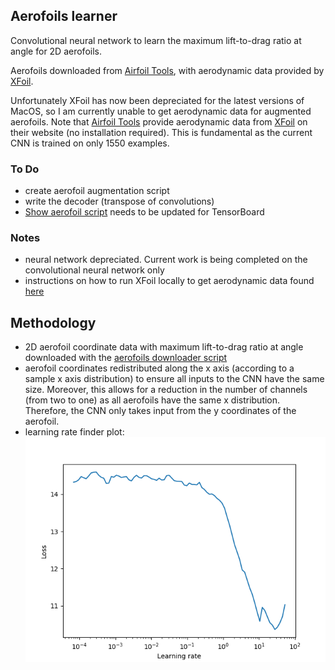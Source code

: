 [LR_finder]: LR_finder.png

## Aerofoils learner
Convolutional neural network to learn the maximum lift-to-drag ratio at angle for 2D aerofoils. 

Aerofoils downloaded from [Airfoil Tools](airfoiltools.com), with aerodynamic data provided by 
[XFoil](https://web.mit.edu/drela/Public/web/xfoil/).

Unfortunately XFoil has now been depreciated for the latest versions of MacOS, so I am currently unable to get 
aerodynamic data for augmented aerofoils. Note that [Airfoil Tools](airfoiltools.com) provide aerodynamic data from 
[XFoil](https://web.mit.edu/drela/Public/web/xfoil/) on their website (no installation required). This is fundamental as
the current CNN is trained on only 1550 examples.

### To Do
- create aerofoil augmentation script
- write the decoder (transpose of convolutions)
- [Show aerofoil script](ShowAerofoil.py) needs to be updated for TensorBoard

### Notes
- neural network depreciated. Current work is being completed on the convolutional neural network only
- instructions on how to run XFoil locally to get aerodynamic data found [here](http://airfoiltools.com/airfoil/details?r=polar/index/#xfoil)

## Methodology
- 2D aerofoil coordinate data with maximum lift-to-drag ratio at angle downloaded with the 
[aerofoils downloader script](download_aerofoils.py)
- aerofoil coordinates redistributed along the x axis (according to a sample x axis distribution) to ensure all inputs 
to the CNN have the same size. Moreover, this allows for a reduction in the number of channels (from two to one) as all 
aerofoils have the same x distribution. Therefore, the CNN only takes input from the y coordinates of the aerofoil.
- learning rate finder plot: ![alt text][LR_finder]